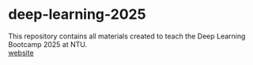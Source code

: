 # deep-learning-2025

This repository contains all materials created to teach the Deep Learning Bootcamp 2025 at NTU.   
[website](https://ntu-dl-bootcamp.github.io/deep-learning-2025/)
